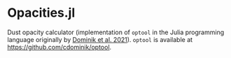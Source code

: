 # Opacities.jl
Dust opacity calculator (implementation of `optool` in the Julia programming language originally by [Dominik et al. 2021](https://ui.adsabs.harvard.edu/abs/2021ascl.soft04010D)). `optool` is available at https://github.com/cdominik/optool.
